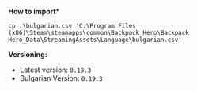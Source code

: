 **How to import***
```shell
cp .\bulgarian.csv 'C:\Program Files (x86)\Steam\steamapps\common\Backpack Hero\Backpack Hero_Data\StreamingAssets\Language\bulgarian.csv'
```


**Versioning:**

- Latest version: `0.19.3`
- Bulgarian Version: `0.19.3`
